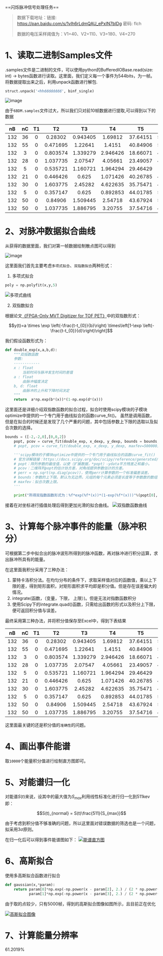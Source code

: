 ==闪烁脉冲信号处理任务==
> 数据下载地址：链接: https://pan.baidu.com/s/1vlh6rLdmQAU_ePxIN7blDg  密码: flch
> 
> 数据的电压采样阈值为：V1=40、V2=110、V3=180、V4=270

# 1、读取二进制Samples文件

.samples文件是二进制的文件，可以使用python的BufferedIOBase.read(size: int) -> bytes函数进行读取。这里面，我们定义每一个事件为544bits，为一帧。将数据提取出来之后，利用unpack函数进行解包.

```python
struct.unpack('<hhdddddddd', binf_single)
```

![image](https://s1.ax1x.com/2020/09/23/wxQVv4.png)

由于`6BDM.samples`文件过大，所以我们只对前10帧数据进行提取,可以得到以下的数据

|  nB | nC | T1 |    T2    |    T3    |    T4    |    T5    |    T6    |    T7    |    T8    |
|:---:|:--:|:--:|:--------:|:--------:|:--------:|:--------:|:--------:|:--------:|:--------:|
| 132 | 36 |  0 |  0.28302 | 0.943405 |  1.69812 | 37.64151 | 51.22643 | 66.32076 | 67.54718 |
| 132 | 55 |  0 | 0.471695 |  1.22641 |  1.4151  | 40.84906 | 55.94341 | 62.54716 | 86.13208 |
| 132 |  3 |  0 | 0.803574 | 1.339279 | 2.946426 | 18.66071 | 42.05357 | 51.78571 | 64.91071 |
| 132 | 28 |  0 | 1.037735 |  2.07547 |  4.05661 | 23.49057 | 47.35849 | 57.73586 | 75.37737 |
| 132 |  5 |  0 | 0.535721 | 1.160721 | 1.964294 | 29.46429 |  33.125  | 62.05357 | 78.92857 |
| 132 | 21 |  0 | 0.446426 |   0.625  | 1.071426 | 40.26785 | 48.92857 | 59.91071 |   73.75  |
| 132 | 30 |  0 | 1.603775 |  2.45282 | 4.622635 | 35.75471 | 47.73584 | 56.03773 | 86.13206 |
| 132 |  5 |  0 | 0.357147 |   0.625  | 0.892853 | 44.01785 | 50.26785 | 52.41071 | 73.83928 |
| 132 | 50 |  0 |  0.84906 | 1.509445 |  2.54718 | 43.67924 | 52.35849 | 61.69812 | 83.39622 |
| 132 | 50 |  0 | 1.037735 | 1.886795 |  3.20755 | 37.54716 | 47.83018 | 62.16982 | 86.22641 |

# 2、对脉冲数据拟合曲线

从获得的数据里面，我们对第一帧数据绘制散点图可以得到

![image](https://s1.ax1x.com/2020/09/23/wxQCEq.png)

这里面我们首先主要考虑`多项式拟合`、`双指数拟合`两种形式：

1. 多项式拟合

```python
poly = np.polyfit(x,y,5) 
```
![多项式曲线](https://s1.ax1x.com/2020/09/23/wxY1w4.png)

2. 双指数拟合

根据论文[《FPGA-Only MVT Digitizer for TOF PET》](http://ieeexplore.ieee.org/document/6589019/)中的双指数形式：

$$y(t)=a \times \exp \left(-\frac{t-t_{0}}{b}\right) \times\left[1-\exp \left(-\frac{t-t_{0}}{d}\right)\right]$$

我们假设函数形式为：
```python
def double_exp(x,a,b,d):
    """双指数函数
    参数:
    ------------
    x : float
        当前时间与脉冲发生时间的差值
    a : float
        由脉冲幅度决定
    b, d: float
        由脉冲的上升和下降时间决定
    """
    return  a*np.exp(b*(x))*(1-np.exp(d*(x)))
```

这里面还是详细介绍双指数函数的拟合过程，拟合时使用scipy模块的子模块optimize中提供的一个专门用于曲线拟合的函数curve_fit()。
虽然是调用函数，但是在拟合的时候还是发现了几个严重的问题，其中包括参数上下限的选取以及拟合次数的选择。

```python
bounds = ([-2,-2,0],[0,0,2])
    popt, pcov = curve_fit(double_exp, x_dexp, y_dexp, bounds = bounds, maxfev=500000)
    # popt, pcov = curve_fit(double_exp, x_dexp, y_dexp, maxfev=500000)

    '''scipy模块的子模块optimize中提供的一个专门用于曲线拟合的函数curve_fit()
    # 官方详解链接：https://docs.scipy.org/doc/scipy/reference/generated/scipy.optimize.curve_fit.html#scipy-optimize-curve-fit
    # popt：阵列参数的最佳值，以使（扩展数据，*popt）-ydata平方残差之和最小。
    # pcov：二维阵列popt的估计协方差，对角线提供参数估计的方差。
    # perr = np.sqrt(np.diag(pcov))，使用perr计算参数的一个标准偏差误差。
    # bounds：参数的上下限。默认为无边界。元组的每个元素必须是长度等于参数数的数组，或者是标量（在这种情况下，所有参数的界限都是相同的）。
    # maxfev：拟合次数上限。
    '''

    print("所得双指数函数形式为：%f*exp(%f*(x))*(1-exp(%f*(x)))"%(popt[0],popt[1],popt[2]))
```

接着在对坐标进行插值处理后得到更加光滑的拟合曲线。
![双指数函数曲线](https://s1.ax1x.com/2020/09/27/0FeGIs.png)


# 3、计算每个脉冲事件的能量（脉冲积分）

可根据第二步中拟合出的脉冲波形所得到的脉冲函数，再对脉冲进行积分运算，求出脉冲所具有的能量。

在这里面我积分采用了三种办法：
1. 蒙特卡洛积分法。在均匀分布的条件下，求取采样值对应的函数值，乘以上下限的差，得到矩形面积，对矩形面积求平均即是积分值。但是存在误差偏大的情况。
2. integrate(函数，（变量，下限， 上限）)。但是无法对指数函数积分
3. 使用Scipy下的integrate.quad()函数，只需给出函数的形式以及积分上下限，便可返回积分值与误差。

最终采用第三种办法，并将积分值保存至Excel中，得到下表结果

|  nB | nC | T1 |    T2    |    T3    |    T4    |    T5    |    T6    |    T7    |    T8    |  Energy  |
|:---:|:--:|:--:|:--------:|:--------:|:--------:|:--------:|:--------:|:--------:|:--------:|:--------:|
| 132 | 36 |  0 |  0.28302 | 0.943405 |  1.69812 | 37.64151 | 51.22643 | 66.32076 | 67.54718 | 22804.16 |
| 132 | 55 |  0 | 0.471695 |  1.22641 |  1.4151  | 40.84906 | 55.94341 | 62.54716 | 86.13208 | 26281.84 |
| 132 |  3 |  0 | 0.803574 | 1.339279 | 2.946426 | 18.66071 | 42.05357 | 51.78571 | 64.91071 | 12758.97 |
| 132 | 28 |  0 | 1.037735 |  2.07547 |  4.05661 | 23.49057 | 47.35849 | 57.73586 | 75.37737 | 14829.62 |
| 132 |  5 |  0 | 0.535721 | 1.160721 | 1.964294 | 29.46429 |  33.125  | 62.05357 | 78.92857 | 16092.16 |
| 132 | 21 |  0 | 0.446426 |   0.625  | 1.071426 | 40.26785 | 48.92857 | 59.91071 |   73.75  | 29224.47 |
| 132 | 30 |  0 | 1.603775 |  2.45282 | 4.622635 | 35.75471 | 47.73584 | 56.03773 | 86.13206 | 18263.02 |
| 132 |  5 |  0 | 0.357147 |   0.625  | 0.892853 | 44.01785 | 50.26785 | 52.41071 | 73.83928 | 38517.08 |
| 132 | 50 |  0 |  0.84906 | 1.509445 |  2.54718 | 43.67924 | 52.35849 | 61.69812 | 83.39622 | 25921.93 |
| 132 | 50 |  0 | 1.037735 | 1.886795 |  3.20755 | 37.54716 | 47.83018 | 62.16982 | 86.22641 | 20565.32 |

这里面最关键的还是积分值的`准确性`的问题。


# 4、画出事件能谱

取`10000`个能量积分值进行绘制直方图即可。

# 5、对能谱归一化

对能谱$S(t)$来说，设其中的最大值为$S_{max}$利用线性标准化进行归一化到511kev即：

$$S(t)_{normal} = S(t)\frac{511}{S_{max}}$$

由于考虑到积分值不够准确的问题，所以这里面对错误数据的筛选也是一个问题，拟采用3$\sigma$原则。

在归一化后可以得到事件能谱图如下：
[![能谱直方图](https://s1.ax1x.com/2020/09/27/0FnpnO.png)](https://imgchr.com/i/0FnpnO)


# 6、高斯拟合

使用多高斯拟合函数进行拟合

```python
def gaussian(x,*param):
    return param[0]*np.exp(-np.power(x - param[2], 2.) / (2 * np.power(param[4], 2.)))+\
           param[1]*np.exp(-np.power(x - param[3], 2.) / (2 * np.power(param[5], 2.)))
```

由于取的点较少，只有5000帧，得到的高斯拟合图像如图所示，且目前正在优化

[![高斯拟合图像](https://s1.ax1x.com/2020/09/27/0Fn14s.png)](https://imgchr.com/i/0Fn14s)

# 7、计算能量分辨率




61.2019%


